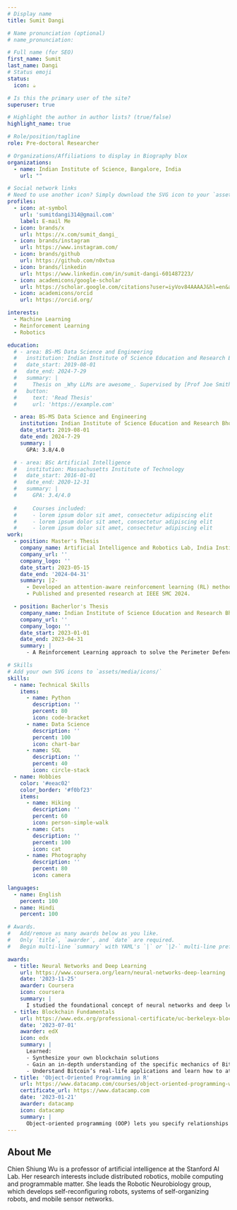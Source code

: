 ```yaml
---
# Display name
title: Sumit Dangi

# Name pronunciation (optional)
# name_pronunciation: 

# Full name (for SEO)
first_name: Sumit
last_name: Dangi
# Status emoji
status:
  icon: ☕️

# Is this the primary user of the site?
superuser: true

# Highlight the author in author lists? (true/false)
highlight_name: true

# Role/position/tagline
role: Pre-doctoral Researcher

# Organizations/Affiliations to display in Biography blox
organizations:
  - name: Indian Institute of Science, Bangalore, India
    url: ""

# Social network links
# Need to use another icon? Simply download the SVG icon to your `assets/media/icons/` folder.
profiles:
  - icon: at-symbol
    url: 'sumitdangi314@gmail.com'
    label: E-mail Me
  - icon: brands/x
    url: https://x.com/sumit_dangi_
  - icon: brands/instagram
    url: https://www.instagram.com/
  - icon: brands/github
    url: https://github.com/n0xtua
  - icon: brands/linkedin
    url: https://www.linkedin.com/in/sumit-dangi-601487223/
  - icon: academicons/google-scholar
    url: https://scholar.google.com/citations?user=iyVov84AAAAJ&hl=en&authuser=4
  - icon: academicons/orcid
    url: https://orcid.org/

interests:
  - Machine Learning
  - Reinforcement Learning
  - Robotics

education:
  # - area: BS-MS Data Science and Engineering
  #   institution: Indian Institute of Science Education and Research Bhopal, India
  #   date_start: 2019-08-01
  #   date_end: 2024-7-29
  #   summary: |
  #     Thesis on _Why LLMs are awesome_. Supervised by [Prof Joe Smith](https://example.com). Presented papers at 5 IEEE conferences with the contributions being published in 2 Springer journals.
  #   button:
  #     text: 'Read Thesis'
  #     url: 'https://example.com'

  - area: BS-MS Data Science and Engineering
    institution: Indian Institute of Science Education and Research Bhopal, India
    date_start: 2019-08-01
    date_end: 2024-7-29
    summary: |
      GPA: 3.8/4.0

  # - area: BSc Artificial Intelligence
  #   institution: Massachusetts Institute of Technology
  #   date_start: 2016-01-01
  #   date_end: 2020-12-31
  #   summary: |
  #     GPA: 3.4/4.0
      
  #     Courses included:
  #     - lorem ipsum dolor sit amet, consectetur adipiscing elit
  #     - lorem ipsum dolor sit amet, consectetur adipiscing elit
  #     - lorem ipsum dolor sit amet, consectetur adipiscing elit
work:
  - position: Master's Thesis
    company_name: Artificial Intelligence and Robotics Lab, India Institute of Science, Bangalore, India
    company_url: ''
    company_logo: ''
    date_start: 2023-05-15
    date_end: '2024-04-31'
    summary: |2-
      - Developed an attention-aware reinforcement learning (RL) method for trajectory planning in real-world driving scenarios.
      - Published and presented research at IEEE SMC 2024.

  - position: Bacherlor's Thesis
    company_name: Indian Institute of Science Education and Research Bhopal, India
    company_url: ''
    company_logo: ''
    date_start: 2023-01-01
    date_end: 2023-04-31
    summary: |
      - A Reinforcement Learning approach to solve the Perimeter Defence Problem (PDP)

# Skills
# Add your own SVG icons to `assets/media/icons/`
skills:
  - name: Technical Skills
    items:
      - name: Python
        description: ''
        percent: 80
        icon: code-bracket
      - name: Data Science
        description: ''
        percent: 100
        icon: chart-bar
      - name: SQL
        description: ''
        percent: 40
        icon: circle-stack
  - name: Hobbies
    color: '#eeac02'
    color_border: '#f0bf23'
    items:
      - name: Hiking
        description: ''
        percent: 60
        icon: person-simple-walk
      - name: Cats
        description: ''
        percent: 100
        icon: cat
      - name: Photography
        description: ''
        percent: 80
        icon: camera

languages:
  - name: English
    percent: 100
  - name: Hindi
    percent: 100

# Awards.
#   Add/remove as many awards below as you like.
#   Only `title`, `awarder`, and `date` are required.
#   Begin multi-line `summary` with YAML's `|` or `|2-` multi-line prefix and indent 2 spaces below.

awards:
  - title: Neural Networks and Deep Learning
    url: https://www.coursera.org/learn/neural-networks-deep-learning
    date: '2023-11-25'
    awarder: Coursera
    icon: coursera
    summary: |
      I studied the foundational concept of neural networks and deep learning. By the end, I was familiar with the significant technological trends driving the rise of deep learning; build, train, and apply fully connected deep neural networks; implement efficient (vectorized) neural networks; identify key parameters in a neural network’s architecture; and apply deep learning to your own applications.
  - title: Blockchain Fundamentals
    url: https://www.edx.org/professional-certificate/uc-berkeleyx-blockchain-fundamentals
    date: '2023-07-01'
    awarder: edX
    icon: edx
    summary: |
      Learned:
      - Synthesize your own blockchain solutions
      - Gain an in-depth understanding of the specific mechanics of Bitcoin
      - Understand Bitcoin’s real-life applications and learn how to attack and destroy Bitcoin, Ethereum, smart contracts and Dapps, and alternatives to Bitcoin’s Proof-of-Work consensus algorithm
  - title: 'Object-Oriented Programming in R'
    url: https://www.datacamp.com/courses/object-oriented-programming-with-s3-and-r6-in-r
    certificate_url: https://www.datacamp.com
    date: '2023-01-21'
    awarder: datacamp
    icon: datacamp
    summary: |
      Object-oriented programming (OOP) lets you specify relationships between functions and the objects that they can act on, helping you manage complexity in your code. This is an intermediate level course, providing an introduction to OOP, using the S3 and R6 systems. S3 is a great day-to-day R programming tool that simplifies some of the functions that you write. R6 is especially useful for industry-specific analyses, working with web APIs, and building GUIs.
---
```


## About Me

Chien Shiung Wu is a professor of artificial intelligence at the Stanford AI Lab. Her research interests include distributed robotics, mobile computing and programmable matter. She leads the Robotic Neurobiology group, which develops self-reconfiguring robots, systems of self-organizing robots, and mobile sensor networks.
